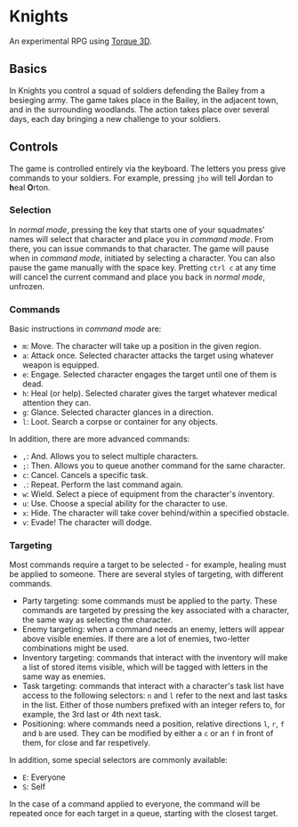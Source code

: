 # Knights

An experimental RPG using [Torque 3D][].

 [Torque 3D]: https://github.com/GarageGames/Torque3D

## Basics

In Knights you control a squad of soldiers defending the Bailey from a besieging army.
The game takes place in the Bailey, in the adjacent town, and in the surrounding woodlands.
The action takes place over several days, each day bringing a new challenge to your soldiers.

## Controls

The game is controlled entirely via the keyboard.
The letters you press give commands to your soldiers.
For example, pressing `jho` will tell **J**ordan to **h**eal **O**rton.

### Selection

In _normal mode_, pressing the key that starts one of your squadmates' names will select that character and place you in _command mode_.
From there, you can issue commands to that character.
The game will pause when in _command mode_, initiated by selecting a character.
You can also pause the game manually with the space key.
Pretting `ctrl c` at any time will cancel the current command and place you back in _normal mode_, unfrozen.

### Commands

Basic instructions in _command mode_ are:

 * `m`: Move. The character will take up a position in the given region.
 * `a`: Attack once. Selected character attacks the target using whatever weapon is equipped.
 * `e`: Engage. Selected character engages the target until one of them is dead.
 * `h`: Heal (or help). Selected charater gives the target whatever medical attention they can.
 * `g`: Glance. Selected character glances in a direction.
 * `l`: Loot. Search a corpse or container for any objects.

In addition, there are more advanced commands:

 * `,`: And. Allows you to select multiple characters.
 * `;`: Then. Allows you to queue another command for the same character.
 * `c`: Cancel. Cancels a specific task.
 * `.`: Repeat. Perform the last command again.
 * `w`: Wield. Select a piece of equipment from the character's inventory.
 * `u`: Use. Choose a special ability for the character to use.
 * `x`: Hide. The character will take cover behind/within a specified obstacle.
 * `v`: Evade! The character will dodge.

### Targeting

Most commands require a target to be selected - for example, healing must be applied to someone.
There are several styles of targeting, with different commands.

 * Party targeting: some commands must be applied to the party.
   These commands are targeted by pressing the key associated with a character,
   the same way as selecting the character.
 * Enemy targeting: when a command needs an enemy, letters will appear above visible enemies.
   If there are a lot of enemies, two-letter combinations might be used.
 * Inventory targeting: commands that interact with the inventory will make a list of stored items visible,
   which will be tagged with letters in the same way as enemies.
 * Task targeting: commands that interact with a character's task list have access to the following selectors:
   `n` and `l` refer to the next and last tasks in the list. Either of those numbers prefixed with an integer
   refers to, for example, the 3rd last or 4th next task.
 * Positioning: where commands need a position, relative directions `l`, `r`, `f` and `b` are used.
   They can be modified by either a `c` or an `f` in front of them, for close and far respetively.

In addition, some special selectors are commonly available:

 * `E`: Everyone
 * `S`: Self

In the case of a command applied to everyone, the command will be repeated once for each target in a queue, starting with the closest target.

